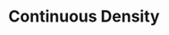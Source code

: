 ---
title: "Continuous Density"

categories: ['']

tags: ['Continuous', 'Density']

arwords: 'كثافة متصلة'

arexps: []

enwords: ['Continuous Density']

enexps: []

arlexicons: 'ك'

enlexicons: 'C'

authors: ['Ruqayya Roshdy']

translators: ['X']

citations: 'تطبيقات أساسية في المعالجة الآلية للغة العربية'

sources: 'مركز الملك عبدالله بن عبدالعزيز الدولي لخدمة اللغة العربية'

slug: ""
---